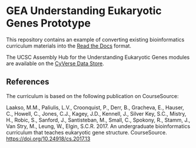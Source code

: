 GEA Understanding Eukaryotic Genes Prototype
===============================================

This repository contains an example of converting existing bioinformatics
curriculum materials into the 
[Read the Docs](https://gea-ueg-prototype.readthedocs.io/en/latest/) format.


The UCSC Assembly Hub for the Understanding Eukaryotic Genes modules are 
available on the [CyVerse Data Store](https://de.cyverse.org/anon-files/iplant/home/shared/gea/understanding-eukaryotic-genes-demo/ueg-browser.html).



References
---------------

The curriculum is based on the following publication on CourseSource:

Laakso, M.M., Paliulis, L.V., Croonquist, P., Derr, B., Gracheva, E., Hauser, 
C., Howell, C., Jones, C.J., Kagey, J.D., Kennell, J., Silver Key, S.C., 
Mistry, H., Robic, S., Sanford, J., Santisteban, M., Small, C., Spokony, R., 
Stamm, J., Van Stry, M., Leung, W., Elgin, S.C.R. 2017. An undergraduate 
bioinformatics curriculum that teaches eukaryotic gene structure. CourseSource. 
https://doi.org/10.24918/cs.2017.13


